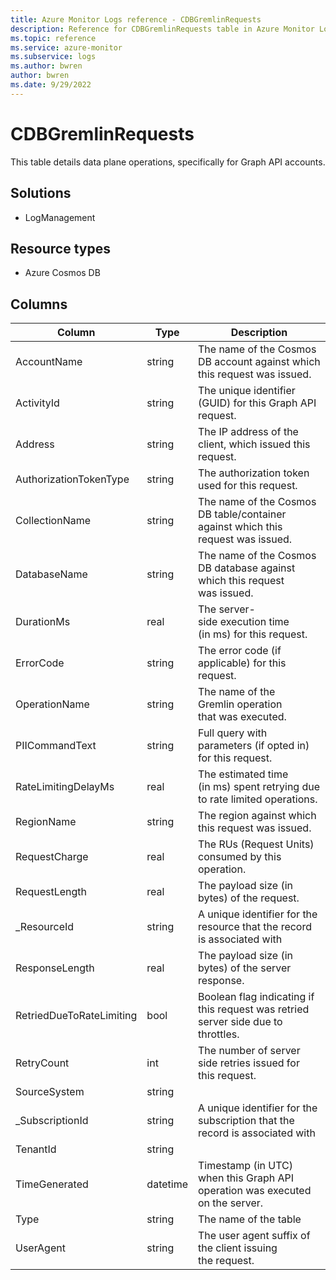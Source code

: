 ```yaml
---
title: Azure Monitor Logs reference - CDBGremlinRequests
description: Reference for CDBGremlinRequests table in Azure Monitor Logs.
ms.topic: reference
ms.service: azure-monitor
ms.subservice: logs
ms.author: bwren
author: bwren
ms.date: 9/29/2022
---
```


# CDBGremlinRequests

 This table details data plane operations, specifically for Graph API accounts.

## Solutions

- LogManagement
## Resource types

- Azure Cosmos DB




## Columns

| Column | Type | Description |
| --- | --- | --- |
| AccountName | string | The name of the Cosmos DB account against which this request was issued. |
| ActivityId | string | The unique identifier (GUID) for this Graph API request. |
| Address | string | The IP address of the client, which issued this request. |
| AuthorizationTokenType | string | The authorization token used  for this request. |
| CollectionName | string | The name of the Cosmos DB table/container against which this request was issued. |
| DatabaseName | string | The name of the Cosmos DB database against which this request was issued. |
| DurationMs | real | The server-side execution time (in ms) for this request. |
| ErrorCode | string | The error code (if applicable) for this request. |
| OperationName | string | The name of the Gremlin operation that was executed. |
| PIICommandText | string | Full query with parameters (if opted in) for this request. |
| RateLimitingDelayMs | real | The estimated time (in ms) spent retrying due to rate limited operations. |
| RegionName | string | The region against which this request was issued. |
| RequestCharge | real | The RUs (Request Units) consumed by this operation. |
| RequestLength | real | The payload size (in bytes) of the request. |
| _ResourceId | string | A unique identifier for the resource that the record is associated with |
| ResponseLength | real | The payload size (in bytes) of the server response. |
| RetriedDueToRateLimiting | bool | Boolean flag indicating if this request was retried server side due to throttles. |
| RetryCount | int | The number of server side retries issued for this request. |
| SourceSystem | string |  |
| _SubscriptionId | string | A unique identifier for the subscription that the record is associated with |
| TenantId | string |  |
| TimeGenerated | datetime | Timestamp (in UTC) when this Graph API operation was executed on the server. |
| Type | string | The name of the table |
| UserAgent | string | The user agent suffix of the client issuing the request. |
